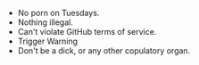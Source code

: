 - No porn on Tuesdays.
- Nothing illegal.
- Can't violate GitHub terms of service.
- Trigger Warning
- Don't be a dick, or any other copulatory organ.

